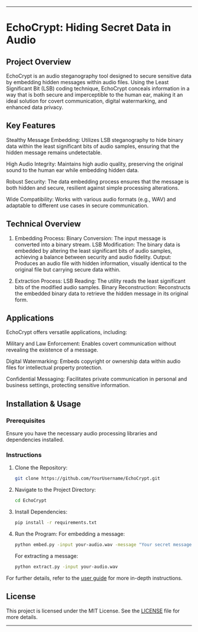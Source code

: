 

---

# EchoCrypt: Hiding Secret Data in Audio

## Project Overview

EchoCrypt is an audio steganography tool designed to secure sensitive data by embedding hidden messages within audio files. Using the Least Significant Bit (LSB) coding technique, EchoCrypt conceals information in a way that is both secure and imperceptible to the human ear, making it an ideal solution for covert communication, digital watermarking, and enhanced data privacy.

## Key Features

Stealthy Message Embedding: Utilizes LSB steganography to hide binary data within the least significant bits of audio samples, ensuring that the hidden message remains undetectable.

High Audio Integrity: Maintains high audio quality, preserving the original sound to the human ear while embedding hidden data.

Robust Security: The data embedding process ensures that the message is both hidden and secure, resilient against simple processing alterations.

Wide Compatibility: Works with various audio formats (e.g., WAV) and adaptable to different use cases in secure communication.

## Technical Overview

1. Embedding Process:
   Binary Conversion: The input message is converted into a binary stream.
   LSB Modification: The binary data is embedded by altering the least significant bits of audio samples, achieving a balance between security and audio fidelity.
   Output: Produces an audio file with hidden information, visually identical to the original file but carrying secure data within.

2. Extraction Process:
   LSB Reading: The utility reads the least significant bits of the modified audio samples.
   Binary Reconstruction: Reconstructs the embedded binary data to retrieve the hidden message in its original form.

## Applications

EchoCrypt offers versatile applications, including:

Military and Law Enforcement: Enables covert communication without revealing the existence of a message.

Digital Watermarking: Embeds copyright or ownership data within audio files for intellectual property protection.

Confidential Messaging: Facilitates private communication in personal and business settings, protecting sensitive information.

## Installation & Usage

### Prerequisites

Ensure you have the necessary audio processing libraries and dependencies installed.

### Instructions

1. Clone the Repository:
   ```bash
   git clone https://github.com/YourUsername/EchoCrypt.git
   ```

2. Navigate to the Project Directory:
   ```bash
   cd EchoCrypt
   ```

3. Install Dependencies:
   ```bash
   pip install -r requirements.txt
   ```

4. Run the Program:
   For embedding a message:
   ```bash
   python embed.py -input your-audio.wav -message "Your secret message"
   ```

   For extracting a message:
   ```bash
   python extract.py -input your-audio.wav
   ```

For further details, refer to the [user guide](./docs/user-guide.md) for more in-depth instructions.

## License

This project is licensed under the MIT License. See the [LICENSE](./LICENSE) file for more details.

---


